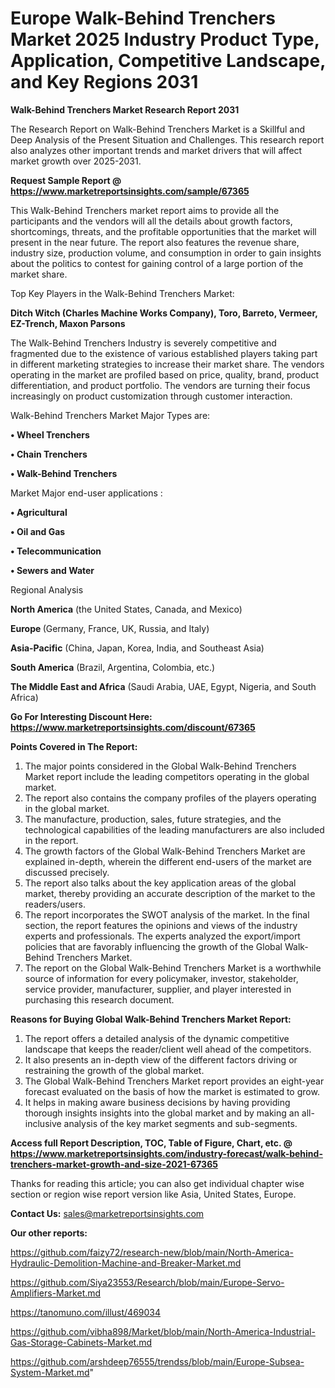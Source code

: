 # Europe Walk-Behind Trenchers Market 2025 Industry Product Type, Application, Competitive Landscape, and Key Regions 2031

<strong>Walk-Behind Trenchers Market Research Report 2031</strong>

The Research Report on Walk-Behind Trenchers Market is a Skillful and Deep Analysis of the Present Situation and Challenges. This research report also analyzes other important trends and market drivers that will affect market growth over 2025-2031.

<strong>Request Sample Report @ <a href=https://www.marketreportsinsights.com/sample/67365>https://www.marketreportsinsights.com/sample/67365</a></strong>

This Walk-Behind Trenchers market report aims to provide all the participants and the vendors will all the details about growth factors, shortcomings, threats, and the profitable opportunities that the market will present in the near future. The report also features the revenue share, industry size, production volume, and consumption in order to gain insights about the politics to contest for gaining control of a large portion of the market share.

Top Key Players in the Walk-Behind Trenchers Market:

<strong>Ditch Witch (Charles Machine Works Company), Toro, Barreto, Vermeer, EZ-Trench, Maxon Parsons</strong>

The Walk-Behind Trenchers Industry is severely competitive and fragmented due to the existence of various established players taking part in different marketing strategies to increase their market share. The vendors operating in the market are profiled based on price, quality, brand, product differentiation, and product portfolio. The vendors are turning their focus increasingly on product customization through customer interaction.

Walk-Behind Trenchers Market Major Types are:

<strong>• Wheel Trenchers

• Chain Trenchers

• Walk-Behind Trenchers</strong>

Market Major end-user applications :

<strong>• Agricultural

• Oil and Gas

• Telecommunication

• Sewers and Water</strong>

Regional Analysis

</u><strong><b>North America</b></strong> (the United States, Canada, and Mexico)

<strong><b>Europe </b></strong>(Germany, France, UK, Russia, and Italy)

<strong><b>Asia-Pacific</b></strong> (China, Japan, Korea, India, and Southeast Asia)

<strong><b>South America</b></strong> (Brazil, Argentina, Colombia, etc.)

<strong><b>The Middle East and Africa</b></strong> (Saudi Arabia, UAE, Egypt, Nigeria, and South Africa)

<strong>Go For Interesting Discount Here: <a href=https://www.marketreportsinsights.com/discount/67365>https://www.marketreportsinsights.com/discount/67365</a></strong>

<strong>Points Covered in The Report:</strong>
<ol>
  <li>The major points considered in the Global Walk-Behind Trenchers Market report include the leading competitors operating in the global market.</li>
  <li>The report also contains the company profiles of the players operating in the global market.</li>
  <li>The manufacture, production, sales, future strategies, and the technological capabilities of the leading manufacturers are also included in the report.</li>
  <li>The growth factors of the Global Walk-Behind Trenchers Market are explained in-depth, wherein the different end-users of the market are discussed precisely.</li>
  <li>The report also talks about the key application areas of the global market, thereby providing an accurate description of the market to the readers/users.</li>
  <li>The report incorporates the SWOT analysis of the market. In the final section, the report features the opinions and views of the industry experts and professionals. The experts analyzed the export/import policies that are favorably influencing the growth of the Global Walk-Behind Trenchers Market.</li>
  <li>The report on the Global Walk-Behind Trenchers Market is a worthwhile source of information for every policymaker, investor, stakeholder, service provider, manufacturer, supplier, and player interested in purchasing this research document.</li>
</ol>
<strong>Reasons for Buying Global Walk-Behind Trenchers Market Report:</strong>

<ol>
  <li>The report offers a detailed analysis of the dynamic competitive landscape that keeps the reader/client well ahead of the competitors.</li>
  <li>It also presents an in-depth view of the different factors driving or restraining the growth of the global market.</li>
  <li>The Global Walk-Behind Trenchers Market report provides an eight-year forecast evaluated on the basis of how the market is estimated to grow.</li>
  <li>It helps in making aware business decisions by having providing thorough insights insights into the global market and by making an all-inclusive analysis of the key market segments and sub-segments.</li>
</ol>
<strong>Access full Report Description, TOC, Table of Figure, Chart, etc. @ <a href=https://www.marketreportsinsights.com/industry-forecast/walk-behind-trenchers-market-growth-and-size-2021-67365>https://www.marketreportsinsights.com/industry-forecast/walk-behind-trenchers-market-growth-and-size-2021-67365</a></strong>


Thanks for reading this article; you can also get individual chapter wise section or region wise report version like Asia, United States, Europe.

<strong>Contact Us:</strong>
sales@marketreportsinsights.com

<strong>Our other reports:</strong>

<a href=https://github.com/faizy72/research-new/blob/main/North-America-Hydraulic-Demolition-Machine-and-Breaker-Market.md>https://github.com/faizy72/research-new/blob/main/North-America-Hydraulic-Demolition-Machine-and-Breaker-Market.md</a>

<a href=https://github.com/Siya23553/Research/blob/main/Europe-Servo-Amplifiers-Market.md>https://github.com/Siya23553/Research/blob/main/Europe-Servo-Amplifiers-Market.md</a>

<a href=https://tanomuno.com/illust/469034>https://tanomuno.com/illust/469034</a>

<a href=https://github.com/vibha898/Market/blob/main/North-America-Industrial-Gas-Storage-Cabinets-Market.md>https://github.com/vibha898/Market/blob/main/North-America-Industrial-Gas-Storage-Cabinets-Market.md</a>

<a href=https://github.com/arshdeep76555/trendss/blob/main/Europe-Subsea-System-Market.md>https://github.com/arshdeep76555/trendss/blob/main/Europe-Subsea-System-Market.md</a>"
